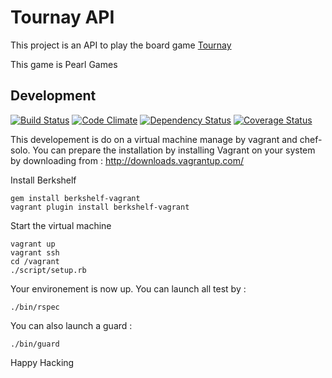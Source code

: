 # Tournay API #

This project is an API to play the board game [Tournay](http://boardgamegeek.com/boardgame/105037/tournay)

This game is Pearl Games

## Development ##

[![Build Status](https://travis-ci.org/shingara/tournay_api.png)](https://travis-ci.org/shingara/tournay_api)
[![Code Climate](https://codeclimate.com/github/shingara/tournay_api.png)](https://codeclimate.com/github/shingara/tournay_api)
[![Dependency Status](https://gemnasium.com/shingara/tournay_api.png)](https://gemnasium.com/shingara/tournay_api)
[![Coverage Status](https://coveralls.io/repos/shingara/tournay_api/badge.png?branch=master)](https://coveralls.io/r/shingara/tournay_api)


This developement is do on a virtual machine manage by vagrant and
chef-solo. You can prepare the installation by installing Vagrant on
your system by downloading from : http://downloads.vagrantup.com/

Install Berkshelf

```
gem install berkshelf-vagrant
vagrant plugin install berkshelf-vagrant
```

Start the virtual machine
```
vagrant up
vagrant ssh
cd /vagrant
./script/setup.rb
```

Your environement is now up. You can launch all test by :

```
./bin/rspec
```

You can also launch a guard :

```
./bin/guard
```


Happy Hacking
